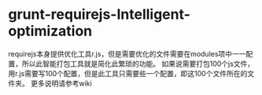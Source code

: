 # grunt-requirejs-Intelligent-optimization
requirejs本身提供优化工具r.js，但是需要优化的文件需要在modules项中一一配置，所以此智能打包工具就是简化此繁琐的功能。
如果说需要打包100个js文件，用r.js需要写100个配置，但是此工具只需要些一个配置，即这100个文件所在的文件夹。
更多说明请参考wiki
